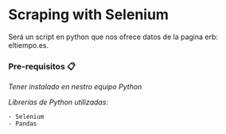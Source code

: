 # Scraping with Selenium

Será un script en python  que nos ofrece datos de la pagina erb: eltiempo.es. 

### Pre-requisitos 📋

_Tener instalado en nestro equipo Python_

_Librerías de Python utilizadas:_

```
- Selenium
- Pandas
```

